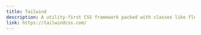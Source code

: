 ```yaml
---
title: Tailwind
description: A utility-first CSS framework packed with classes like flex, pt-4, text-center and rotate-90 that can be composed to build any design, directly in your markup.
link: https://tailwindcss.com/
---
```

